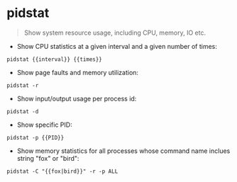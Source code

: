 # pidstat

> Show system resource usage, including CPU, memory, IO etc.

- Show CPU statistics at a given interval and a given number of times:

`pidstat {{interval}} {{times}}`

- Show page faults and memory utilization:

`pidstat -r`

- Show input/output usage per process id:

`pidstat -d`

- Show specific PID:

`pidstat -p {{PID}}`

- Show memory statistics for all processes whose command name inclues string "fox" or "bird":

`pidstat -C "{{fox|bird}}" -r -p ALL`

